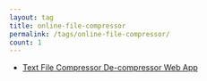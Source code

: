 ```yaml
---
layout: tag
title: online-file-compressor
permalink: /tags/online-file-compressor/
count: 1
---
```


- [Text File Compressor De-compressor Web App](https://samirpaulb.github.io/blog-jekyll/posts/text-file-compressor-de-compressor-web-app/)
